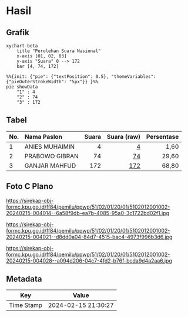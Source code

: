 # Hasil

## Grafik

```mermaid
xychart-beta
    title "Perolehan Suara Nasional"
    x-axis [01, 02, 03]
    y-axis "Suara" 0 --> 172
    bar [4, 74, 172]
```

```mermaid
%%{init: {"pie": {"textPosition": 0.5}, "themeVariables": {"pieOuterStrokeWidth": "5px"}} }%%
pie showData
    "1" : 4
    "2" : 74
    "3" : 172
```

## Tabel

| No. | Nama Paslon    | Suara | Suara (raw) | Persentase |
|:--- |:-------------- | -----:| -----------:| ----------:|
| 1   | ANIES MUHAIMIN | 4     | [4][p-1]    | 1,60       |
| 2   | PRABOWO GIBRAN | 74    | [74][p-2]   | 29,60      |
| 3   | GANJAR MAHFUD  | 172   | [172][p-3]  | 68,80      |


[p-1]: https://github.com/gigit-pemilu/pemilu-2024/blob/main/pilpres/hitung-suara/sub/51-bali/sub/02-tabanan/sub/01-selemadeg/sub/2001-bajera/sub/002-tps/sub/paslon-1.txt
[p-2]: https://github.com/gigit-pemilu/pemilu-2024/blob/main/pilpres/hitung-suara/sub/51-bali/sub/02-tabanan/sub/01-selemadeg/sub/2001-bajera/sub/002-tps/sub/paslon-2.txt
[p-3]: https://github.com/gigit-pemilu/pemilu-2024/blob/main/pilpres/hitung-suara/sub/51-bali/sub/02-tabanan/sub/01-selemadeg/sub/2001-bajera/sub/002-tps/sub/paslon-3.txt

## Foto C Plano

https://sirekap-obj-formc.kpu.go.id/ff84/pemilu/ppwp/51/02/01/20/01/5102012001002-20240215-004014--6a58f9db-ea7b-4085-95a0-3c1722bd02f1.jpg

https://sirekap-obj-formc.kpu.go.id/ff84/pemilu/ppwp/51/02/01/20/01/5102012001002-20240215-004021--d8dd0a04-84d7-4515-bac4-4973f996b3d6.jpg

https://sirekap-obj-formc.kpu.go.id/ff84/pemilu/ppwp/51/02/01/20/01/5102012001002-20240215-004028--a094d206-04c7-4fd2-b76f-bcda9d4a2aa6.jpg


## Metadata

| Key        | Value               |
| ---------- | ------------------- |
| Time Stamp | 2024-02-15 21:30:27 |



